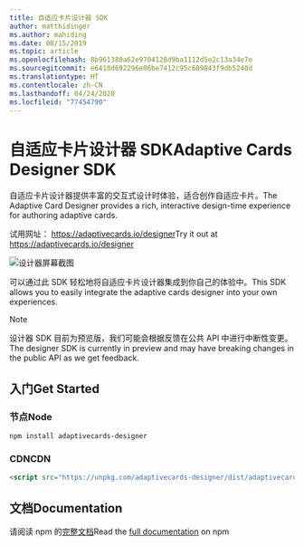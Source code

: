 ```yaml
---
title: 自适应卡片设计器 SDK
author: matthidinger
ms.author: mahiding
ms.date: 08/15/2019
ms.topic: article
ms.openlocfilehash: 8b961380a62e9704128d9ba1112d5e2c13a34e7e
ms.sourcegitcommit: e6418d692296e06be7412c95c689843f9db5240d
ms.translationtype: HT
ms.contentlocale: zh-CN
ms.lasthandoff: 04/24/2020
ms.locfileid: "77454790"
---
```

# <a name="adaptive-cards-designer-sdk"></a><span data-ttu-id="6cdb9-102">自适应卡片设计器 SDK</span><span class="sxs-lookup"><span data-stu-id="6cdb9-102">Adaptive Cards Designer SDK</span></span>

<span data-ttu-id="6cdb9-103">自适应卡片设计器提供丰富的交互式设计时体验，适合创作自适应卡片。</span><span class="sxs-lookup"><span data-stu-id="6cdb9-103">The Adaptive Card Designer provides a rich, interactive design-time experience for authoring adaptive cards.</span></span>

<span data-ttu-id="6cdb9-104">试用网址： https://adaptivecards.io/designer</span><span class="sxs-lookup"><span data-stu-id="6cdb9-104">Try it out at https://adaptivecards.io/designer</span></span>

![设计器屏幕截图](../content/designer.png)

<span data-ttu-id="6cdb9-106">可以通过此 SDK 轻松地将自适应卡片设计器集成到你自己的体验中。</span><span class="sxs-lookup"><span data-stu-id="6cdb9-106">This SDK allows you to easily integrate the adaptive cards designer into your own experiences.</span></span>

> [!NOTE]
> 
> <span data-ttu-id="6cdb9-107">设计器 SDK 目前为预览版，我们可能会根据反馈在公共 API 中进行中断性变更。</span><span class="sxs-lookup"><span data-stu-id="6cdb9-107">The designer SDK is currently in preview and may have breaking changes in the public API as we get feedback.</span></span>

## <a name="get-started"></a><span data-ttu-id="6cdb9-108">入门</span><span class="sxs-lookup"><span data-stu-id="6cdb9-108">Get Started</span></span>

### <a name="node"></a><span data-ttu-id="6cdb9-109">节点</span><span class="sxs-lookup"><span data-stu-id="6cdb9-109">Node</span></span>

```console
npm install adaptivecards-designer
```

### <a name="cdn"></a><span data-ttu-id="6cdb9-110">CDN</span><span class="sxs-lookup"><span data-stu-id="6cdb9-110">CDN</span></span>

```html
<script src="https://unpkg.com/adaptivecards-designer/dist/adaptivecards-designer.js"></script>
```

## <a name="documentation"></a><span data-ttu-id="6cdb9-111">文档</span><span class="sxs-lookup"><span data-stu-id="6cdb9-111">Documentation</span></span> 

<span data-ttu-id="6cdb9-112">请阅读 npm 的[完整文档](https://www.npmjs.com/package/adaptivecards-designer)</span><span class="sxs-lookup"><span data-stu-id="6cdb9-112">Read the [full documentation](https://www.npmjs.com/package/adaptivecards-designer) on npm</span></span>
